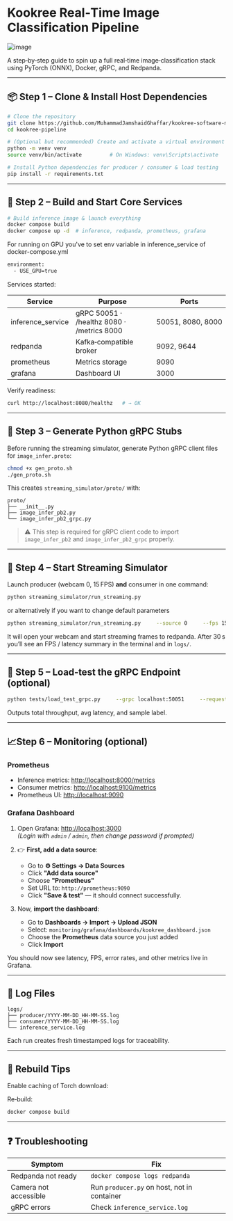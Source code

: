 # Kookree Real‑Time Image Classification Pipeline

![image](https://github.com/user-attachments/assets/398fe4a0-fbba-41be-ad7e-db38b7f4ae3d)

A step‑by‑step guide to spin up a full real‑time image‑classification stack using PyTorch (ONNX), Docker, gRPC, and Redpanda.

---

## 📦 Step 1 – Clone & Install Host Dependencies

````bash
# Clone the repository
git clone https://github.com/MuhammadJamshaidGhaffar/kookree-software-ml.git
cd kookree-pipeline

# (Optional but recommended) Create and activate a virtual environment
python -m venv venv
source venv/bin/activate         # On Windows: venv\Scripts\activate

# Install Python dependencies for producer / consumer & load testing
pip install -r requirements.txt
````

---

## 🐳 Step 2 – Build and Start Core Services

```bash
# Build inference image & launch everything
docker compose build
docker compose up -d  # inference, redpanda, prometheus, grafana
```

For running on GPU you've to set env variable in inference_service of docker-compose.yml
```bash
environment:
  - USE_GPU=true
```

Services started:

| Service           | Purpose                                    | Ports             |
| ----------------- | ------------------------------------------ | ----------------- |
| inference_service | gRPC 50051 · /healthz 8080 · /metrics 8000 | 50051, 8080, 8000 |
| redpanda          | Kafka‑compatible broker                    | 9092, 9644        |
| prometheus        | Metrics storage                            | 9090              |
| grafana           | Dashboard UI                               | 3000              |

Verify readiness:

```bash
curl http://localhost:8080/healthz   # → OK
```

---

## 🧾 Step 3 – Generate Python gRPC Stubs

Before running the streaming simulator, generate Python gRPC client files for `image_infer.proto`:

```bash
chmod +x gen_proto.sh
./gen_proto.sh
```

This creates `streaming_simulator/proto/` with:

```
proto/
├── __init__.py
├── image_infer_pb2.py
└── image_infer_pb2_grpc.py
```

> ⚠️ This step is required for gRPC client code to import `image_infer_pb2` and `image_infer_pb2_grpc` properly.

---

## 🎥 Step 4 – Start Streaming Simulator

Launch producer (webcam 0, 15 FPS) **and** consumer in one command:

```bash
python streaming_simulator/run_streaming.py
```

or alternatively if you want to change default parameters

```bash
python streaming_simulator/run_streaming.py     --source 0     --fps 15     --bootstrap localhost:9092     --grpc localhost:50051     --window 30
```

It will open your webcam and start streaming frames to redpanda.
After 30 s you’ll see an FPS / latency summary in the terminal and in `logs/`.

---

## 🧪 Step 5 – Load‑test the gRPC Endpoint (optional)

```bash
python tests/load_test_grpc.py     --grpc localhost:50051     --requests 200     --concurrency 20
```

Outputs total throughput, avg latency, and sample label.

---

## 📈Step 6 – Monitoring (optional)

### Prometheus

- Inference metrics: <http://localhost:8000/metrics>
- Consumer metrics: <http://localhost:9100/metrics>
- Prometheus UI: <http://localhost:9090>

### Grafana Dashboard

1. Open Grafana: <http://localhost:3000>  
   _(Login with `admin` / `admin`, then change password if prompted)_

2. 👉 **First, add a data source**:

   - Go to **⚙️ Settings → Data Sources**
   - Click **"Add data source"**
   - Choose **"Prometheus"**
   - Set URL to: `http://prometheus:9090`
   - Click **"Save & test"** — it should connect successfully.

3. Now, **import the dashboard**:
   - Go to **Dashboards → Import → Upload JSON**
   - Select: `monitoring/grafana/dashboards/kookree_dashboard.json`
   - Choose the **Prometheus** data source you just added
   - Click **Import**

You should now see latency, FPS, error rates, and other metrics live in Grafana.

---

## 📂 Log Files

```
logs/
├── producer/YYYY-MM-DD_HH-MM-SS.log
├── consumer/YYYY-MM-DD_HH-MM-SS.log
└── inference_service.log
```

Each run creates fresh timestamped logs for traceability.

---

## 🔄 Rebuild Tips

Enable caching of Torch download:

Re‑build:

```bash
docker compose build
```

---

## ❓ Troubleshooting

| Symptom               | Fix                                         |
| --------------------- | ------------------------------------------- |
| Redpanda not ready    | `docker compose logs redpanda`              |
| Camera not accessible | Run `producer.py` on host, not in container |
| gRPC errors           | Check `inference_service.log`               |
